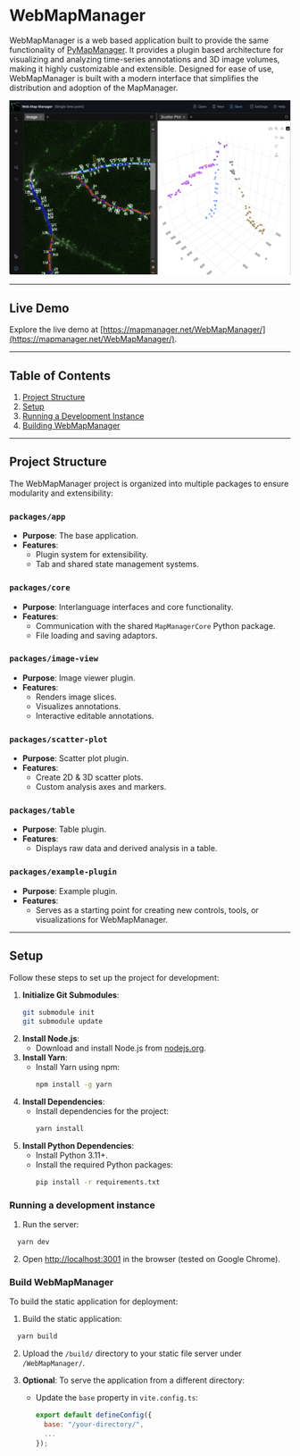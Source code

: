 # WebMapManager

WebMapManager is a web based application built to provide the same functionality of [PyMapManager](https://github.com/mapmanager/PyMapManager). It provides a plugin based architecture for visualizing and analyzing time-series annotations and 3D image volumes, making it highly customizable and extensible. Designed for ease of use, WebMapManager is built with a modern interface that simplifies the distribution and adoption of the MapManager.

![A preview of WebMapManager](./preview/preview.png)

---

## Live Demo

Explore the live demo at [https://mapmanager.net/WebMapManager/](https://mapmanager.net/WebMapManager/).

---

## Table of Contents

1. [Project Structure](#project-structure)
2. [Setup](#setup)
3. [Running a Development Instance](#running-a-development-instance)
4. [Building WebMapManager](#building-webmapmanager)

---

## Project Structure

The WebMapManager project is organized into multiple packages to ensure modularity and extensibility:

### `packages/app`

- **Purpose**: The base application.
- **Features**:
  - Plugin system for extensibility.
  - Tab and shared state management systems.

### `packages/core`

- **Purpose**: Interlanguage interfaces and core functionality.
- **Features**:
  - Communication with the shared `MapManagerCore` Python package.
  - File loading and saving adaptors.

### `packages/image-view`

- **Purpose**: Image viewer plugin.
- **Features**:
  - Renders image slices.
  - Visualizes annotations.
  - Interactive editable annotations.

### `packages/scatter-plot`

- **Purpose**: Scatter plot plugin.
- **Features**:
  - Create 2D & 3D scatter plots.
  - Custom analysis axes and markers.

### `packages/table`

- **Purpose**: Table plugin.
- **Features**:
  - Displays raw data and derived analysis in a table.

### `packages/example-plugin`

- **Purpose**: Example plugin.
- **Features**:
  - Serves as a starting point for creating new controls, tools, or visualizations for WebMapManager.

---

## Setup

Follow these steps to set up the project for development:

1. **Initialize Git Submodules**:
   ```bash
   git submodule init
   git submodule update
   ```
2. **Install Node.js**:
   - Download and install Node.js from [nodejs.org](https://nodejs.org/en).
3. **Install Yarn**:
   - Install Yarn using npm:
     ```bash
     npm install -g yarn
     ```
4. **Install Dependencies**:
   - Install dependencies for the project:
     ```bash
     yarn install
     ```
5. **Install Python Dependencies**:
   - Install Python 3.11+.
   - Install the required Python packages:
     ```bash
     pip install -r requirements.txt
     ```

### Running a development instance

1. Run the server:

```bash
  yarn dev
```

2. Open [http://localhost:3001](http://localhost:3001) in the browser (tested on Google Chrome).

### Build WebMapManager

To build the static application for deployment:

1. Build the static application:

```bash
  yarn build
```

2. Upload the `/build/` directory to your static file server under `/WebMapManager/`.

3. **Optional**: To serve the application from a different directory:
   - Update the `base` property in `vite.config.ts`:
     ```js
     export default defineConfig({
       base: "/your-directory/",
       ...
     });
     ```
